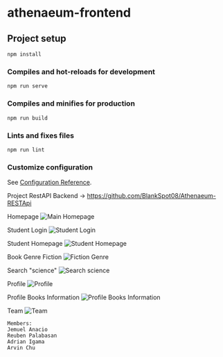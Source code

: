 # athenaeum-frontend

## Project setup
```
npm install
```

### Compiles and hot-reloads for development
```
npm run serve
```

### Compiles and minifies for production
```
npm run build
```

### Lints and fixes files
```
npm run lint
```

### Customize configuration
See [Configuration Reference](https://cli.vuejs.org/config/).

Project RestAPI Backend -> https://github.com/BlankSpot08/Athenaeum-RESTApi

Homepage
![Main Homepage](https://user-images.githubusercontent.com/40406575/179916700-92caf259-b6cf-4d6c-acab-49f80b1245d4.PNG)

Student Login
![Student Login](https://user-images.githubusercontent.com/40406575/179916751-33e70776-83b3-4edf-b083-68e90a407b3b.PNG)

Student Homepage
![Student Homepage](https://user-images.githubusercontent.com/40406575/179916817-3e3edcd4-4363-47d8-89a6-96fa5a5eede8.PNG)

Book Genre Fiction
![Fiction Genre](https://user-images.githubusercontent.com/40406575/179916893-3c119783-fd5c-4f28-81cd-369fb088211e.PNG)

Search "science"
![Search science](https://user-images.githubusercontent.com/40406575/179916984-b9c7dee1-e361-4e1c-9649-0b1920a081fe.PNG)

Profile
![Profile](https://user-images.githubusercontent.com/40406575/179917027-54c65a3a-7dd6-4d38-b02b-a26b61962a34.png)

Profile Books Information
![Profile Books Information](https://user-images.githubusercontent.com/40406575/179917056-db1dbc90-bbb1-4d9a-84ee-d232409520f9.PNG)

Team
![Team](https://user-images.githubusercontent.com/40406575/179917106-d8fae688-1627-457e-b249-19f9fbfddc8f.PNG)

```
Members:
Jemuel Anacio
Reuben Palabasan
Adrian Igama
Arvin Chu
```

